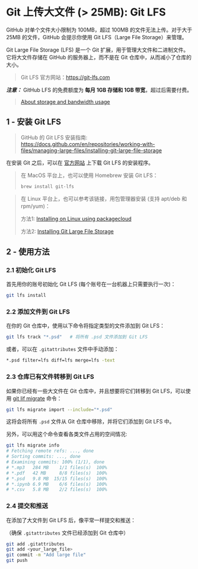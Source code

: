 # Git 上传大文件 (> 25MB): Git LFS

GitHub 对单个文件大小限制为 100MB，超过 100MB 的文件无法上传。对于大于 25MB 的文件，GitHub 会提示你使用 Git LFS（Large File Storage）来管理。

Git Large File Storage (LFS) 是一个 Git 扩展，用于管理大文件和二进制文件。它将大文件存储在 GitHub 的服务器上，而不是在 Git 仓库中，从而减小了仓库的大小。

> Git LFS 官方网站：<https://git-lfs.com>

***注意：*** GitHub LFS 的免费额度为 **每月 1GB 存储和 1GB 带宽**，超过后需要付费。

> [About storage and bandwidth usage](https://docs.github.com/en/repositories/working-with-files/managing-large-files/about-storage-and-bandwidth-usage)

## 1 - 安装 Git LFS

> GitHub 的 Git LFS 安装指南: <https://docs.github.com/en/repositories/working-with-files/managing-large-files/installing-git-large-file-storage>

在安装 Git 之后，可以在 [官方网站](https://git-lfs.com) 上下载 Git LFS 的安装程序。

> 在 MacOS 平台上，也可以使用 Homebrew 安装 Git LFS：
>
> ```bash
> brew install git-lfs
> ```

> 在 Linux 平台上，也可以参考该链接，用包管理器安装 (支持 apt/deb 和 rpm/yum)：
>
> 方法1: [Installing on Linux using packagecloud](https://github.com/git-lfs/git-lfs/blob/main/INSTALLING.md)
>
> 方法2: [Installing Git Large File Storage](https://docs.github.com/en/repositories/working-with-files/managing-large-files/installing-git-large-file-storage)

## 2 - 使用方法

### 2.1 初始化 Git LFS

首先用你的账号初始化 Git LFS (每个账号在一台机器上只需要执行一次)：

```bash
git lfs install
```

### 2.2 添加文件到 Git LFS

在你的 Git 仓库中，使用以下命令将指定类型的文件添加到 Git LFS：

```bash
git lfs track "*.psd"   # 将所有 .psd 文件添加到 Git LFS
```

或者，可以在 `.gitattributes` 文件中手动添加：

```bash
*.psd filter=lfs diff=lfs merge=lfs -text
```

### 2.3 仓库已有文件转移到 Git LFS

如果你已经有一些大文件在 Git 仓库中，并且想要将它们转移到 Git LFS，可以使用 [git lif migrate](https://github.com/git-lfs/git-lfs/blob/main/docs/man/git-lfs-migrate.adoc?utm_source=gitlfs_site&utm_medium=doc_man_migrate_link&utm_campaign=gitlfs#examples) 命令：

```bash
git lfs migrate import --include="*.psd"
```

这将会将所有 `.psd` 文件从 Git 仓库中移除，并将它们添加到 Git LFS 中。

另外，可以用这个命令查看各类文件占用的空间情况:

```bash
git lfs migrate info
# Fetching remote refs: ..., done
# Sorting commits: ..., done
# Examining commits: 100% (1/1), done
# *.mp3   284 MB    1/1 files(s)  100%
# *.pdf   42 MB     8/8 files(s)  100%
# *.psd   9.8 MB  15/15 files(s)  100%
# *.ipynb 6.9 MB    6/6 files(s)  100%
# *.csv   5.8 MB    2/2 files(s)  100%
```

### 2.4 提交和推送

在添加了大文件到 Git LFS 后，像平常一样提交和推送：

（确保 `.gitattributes` 文件已经添加到 Git 仓库中）

```bash
git add .gitattributes
git add <your_large_file>
git commit -m "Add large file"
git push
```
